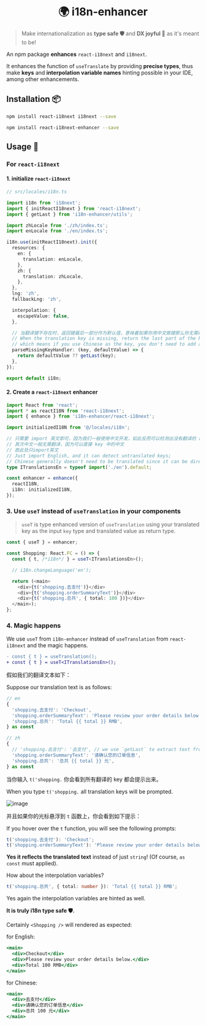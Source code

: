 <h1 align="center">🌍 i18n-enhancer</h1>

> Make internationalization as **type safe 🛡️** and **DX joyful 🥳** as it's meant to be!

An npm package **enhances** `react-i18next` and `i18next`.

It enhances the function of `useTranslate` by providing **precise types**, thus make **keys** and **interpolation variable names** hinting possible in your IDE, among other enhancements.

## Installation 📦

```bash
npm install react-i18next i18next --save

npm install react-i18next-enhancer --save
```

## Usage 📝

### For `react-i18next`

#### 1. initialize `react-i18next`

```typescript
// src/locales/i18n.ts

import i18n from 'i18next';
import { initReactI18next } from 'react-i18next';
import { getLast } from 'i18n-enhancer/utils';

import zhLocale from './zh/index.ts';
import enLocale from './en/index.ts';

i18n.use(initReactI18next).init({
  resources: {
    en: {
      translation: enLocale,
    },
    zh: {
      translation: zhLocale,
    },
  },
  lng: 'zh',
  fallbackLng: 'zh',

  interpolation: {
    escapeValue: false,
  },

  // 当翻译键不存在时，返回键最后一部分作为默认值，意味着如果你用中文做键那么你无需再添加中文翻译
  // When the translation key is missing, return the last part of the key as the default value,
  // which means if you use Chinese as the key, you don't need to add a Chinese translation.
  parseMissingKeyHandler: (key, defaultValue) => {
    return defaultValue ?? getLast(key);
  },
});

export default i18n;
```

#### 2. Create a `react-i18next` **enhancer**

```typescript
import React from 'react';
import * as reactI18N from 'react-i18next';
import { enhance } from 'i18n-enhancer/react-i18next';

import initializedI18N from '@/locales/i18n';

// 只需要 import 英文即可，因为我们一般使用中文开发，如此反而可以检测出没有翻译的 key
// 其次中文一般无需翻译，因为可以直接 key 中的中文
// 故此处只import英文
// Just import English, and it can detect untranslated keys;
// Chinese generally doesn't need to be translated since it can be directly used from the keys in Chinese. Thus, only import English here.
type ITranslationsEn = typeof import('./en').default;

const enhancer = enhance({
  reactI18N,
  i18n: initializedI18N,
});
```

### 3. Use `useT` instead of `useTranslation` in your components

> `useT` is type enhanced version of `useTranslation` using your translated key as the input `key` type and translated value as return type.

```typescript
const { useT } = enhancer;

const Shopping: React.FC = () => {
  const { t, /*i18n*/ } = useT<ITranslationsEn>();

  // i18n.changeLanguage('en');

  return (<main>
    <div>{t('shopping.去支付')}</div>
    <div>{t('shopping.orderSummaryText')}</div>
    <div>{t('shopping.总共', { total: 100 })}</div>
  </main>);
};
```

### 4. Magic happens

We use `useT` from `i18n-enhancer` instead of `useTranslation` from `react-i18next` and the magic happens.

```diff
- const { t } = useTranslation();
+ const { t } = useT<ITranslationsEn>();
```

假如我们的翻译文本如下：

Suppose our translation text is as follows:

```typescript
// en
{
  'shopping.去支付': 'Checkout',
  'shopping.orderSummaryText': 'Please review your order details below.',
  'shopping.总共': 'Total {{ total }} RMB',
} as const
```

```typescript
// zh
{
  // 'shopping.去支付': '去支付', // we use `getLast` to extract text from key so no need to provide translation for Chinese. What a efficient way!
  'shopping.orderSummaryText': '请确认您的订单信息',
  'shopping.总共': '总共 {{ total }} 元',
} as const
```

当你输入 `t('shopping.` 你会看到所有翻译的 key 都会提示出来。

When you type `t('shopping.` all translation keys will be prompted.

![image](todo)

并且如果你的光标悬浮到 `t` 函数上，你会看到如下提示：

If you hover over the `t` function, you will see the following prompts:

```typescript
t('shopping.去支付'): 'Checkout'; 
t('shopping.orderSummaryText'): 'Please review your order details below.';
```

**Yes it reflects the translated text** instead of just `string`! (Of course, `as const` must applied).

How about the interpolation variables?

```typescript
t('shopping.总共', { total: number }): 'Total {{ total }} RMB';
```

Yes again the interpolation variables are hinted as well.

**It is truly i18n type safe 🛡️.**

Certainly `<Shopping />` will rendered as expected:

for English:

```jsx
<main>
  <div>Checkout</div>
  <div>Please review your order details below.</div>
  <div>Total 100 RMB</div>
</main>
```

for Chinese:

```jsx
<main>
  <div>去支付</div>
  <div>请确认您的订单信息</div>
  <div>总共 100 元</div>
</main>
```
